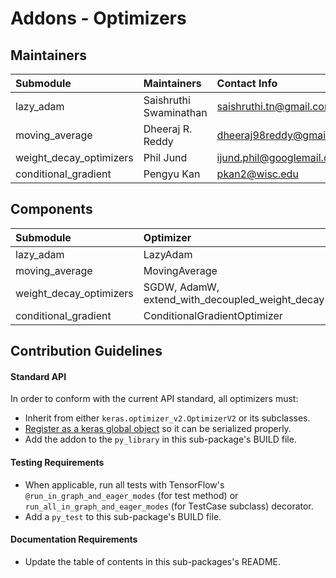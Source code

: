 # Addons - Optimizers

## Maintainers
| Submodule  | Maintainers  | Contact Info   |
|:---------- |:------------- |:--------------|
| lazy_adam | Saishruthi Swaminathan  | saishruthi.tn@gmail.com  |
| moving_average | Dheeraj R. Reddy | dheeraj98reddy@gmail.com |
| weight_decay_optimizers |  Phil Jund | ijund.phil@googlemail.com   |
| conditional_gradient | Pengyu Kan | pkan2@wisc.edu |


## Components
| Submodule | Optimizer  | Reference                                   |
|:--------- |:---------- |:---------|
| lazy_adam | LazyAdam | https://arxiv.org/abs/1412.6980      |
| moving_average | MovingAverage | |
| weight_decay_optimizers | SGDW, AdamW, extend_with_decoupled_weight_decay | https://arxiv.org/pdf/1711.05101.pdf |
| conditional_gradient | ConditionalGradientOptimizer | https://arxiv.org/pdf/1803.06453.pdf | 


## Contribution Guidelines
#### Standard API
In order to conform with the current API standard, all optimizers
must:
 * Inherit from either `keras.optimizer_v2.OptimizerV2` or its subclasses.
 * [Register as a keras global object](https://github.com/tensorflow/addons/blob/master/tensorflow_addons/utils/keras_utils.py)
  so it can be serialized properly.
 * Add the addon to the `py_library` in this sub-package's BUILD file.

#### Testing Requirements
 * When applicable, run all tests with TensorFlow's
   `@run_in_graph_and_eager_modes` (for test method)
   or `run_all_in_graph_and_eager_modes` (for TestCase subclass)
   decorator.
 * Add a `py_test` to this sub-package's BUILD file.

#### Documentation Requirements
 * Update the table of contents in this sub-packages's README.

